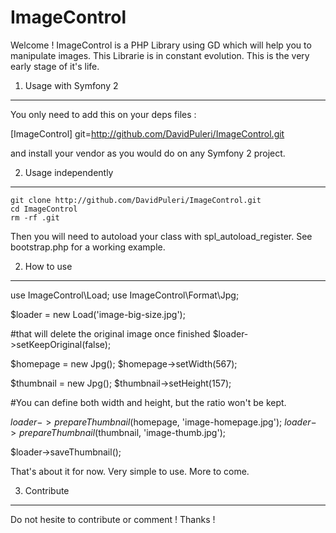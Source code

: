 ImageControl
=================

Welcome ! 
ImageControl is a PHP Library using GD which will help you to manipulate images.
This Librarie is in constant evolution. This is the very early stage of it's life.

1) Usage with Symfony 2
--------------------------------

You only need to add this on your deps files :

[ImageControl]
    git=http://github.com/DavidPuleri/ImageControl.git

and install your vendor as you would do on any Symfony 2 project.

2) Usage independently
---------------------------------

    git clone http://github.com/DavidPuleri/ImageControl.git
    cd ImageControl
    rm -rf .git

Then you will need to autoload your class with spl_autoload_register. See 
bootstrap.php for a working example.


2) How to use
---------------------------------

use ImageControl\Load;
use ImageControl\Format\Jpg;

$loader = new Load('image-big-size.jpg');


#that will delete the original image once finished
$loader->setKeepOriginal(false); 



$homepage = new Jpg();
$homepage->setWidth(567);

$thumbnail = new Jpg();
$thumbnail->setHeight(157);

#You can define both width and height, but the ratio won't be kept.

$loader->prepareThumbnail($homepage, 'image-homepage.jpg');
$loader->prepareThumbnail($thumbnail, 'image-thumb.jpg');

$loader->saveThumbnail();

That's about it for now. Very simple to use. More to come. 


3) Contribute
---------------------------------
Do not hesite to contribute or comment ! Thanks !